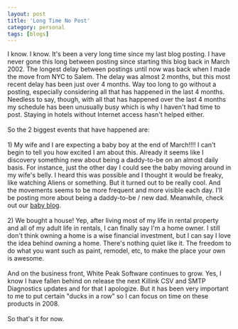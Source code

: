 ```yaml
---
layout: post
title: 'Long Time No Post'
category: personal
tags: [blogs]
---
```


I know.  I know.  It's been a very long time since my last blog posting.  I have never gone this long between posting since starting this blog back in March 2002.  The longest delay between postings until now was back when I made the move from NYC to Salem.  The delay was almost 2 months, but this most recent delay has been just over 4 months.  Way too long to go without a posting, especially considering all that has happened in the last 4 months.  Needless to say, though, with all that has happened over the last 4 months my schedule has been unusually busy which is why I haven't had time to post.  Staying in hotels without Internet access hasn't helped either.<br /><br />So the 2 biggest events that have happened are:<br /><br />1) My wife and I are expecting a baby boy at the end of March!!!!  I can't begin to tell you how excited I am about this.  Already it seems like I discovery something new about being a daddy-to-be on an almost daily basis.  For instance, just the other day I could see the baby moving around in my wife's belly.  I heard this was possible and I thought it would be freaky, like watching Aliens or something.  But it turned out to be really cool.  And the movements seems to be more frequent and more visible each day.  I'll be posting more about being a daddy-to-be / new dad.  Meanwhile, check out our <a href="http://www.melanieandkirby.com/babyt/">baby blog</a>.<br /><br />2) We bought a house!  Yep, after living most of my life in rental property and all of my adult life in rentals, I can finally say I'm a home owner.  I still don't think owning a home is a wise financial investment, but I can say I love the idea behind owning a home.  There's nothing quiet like it.  The freedom to do what you want such as paint, remodel, etc, to make the place your own is awesome.<br /><br />And on the business front, White Peak Software continues to grow.  Yes, I know I have fallen behind on release the next Killink CSV and SMTP Diagnostics updates and for that I apologize.  But it has been very important to me to put certain "ducks in a row" so I can focus on time on these products in 2008.<br /><br />So that's it for now.
